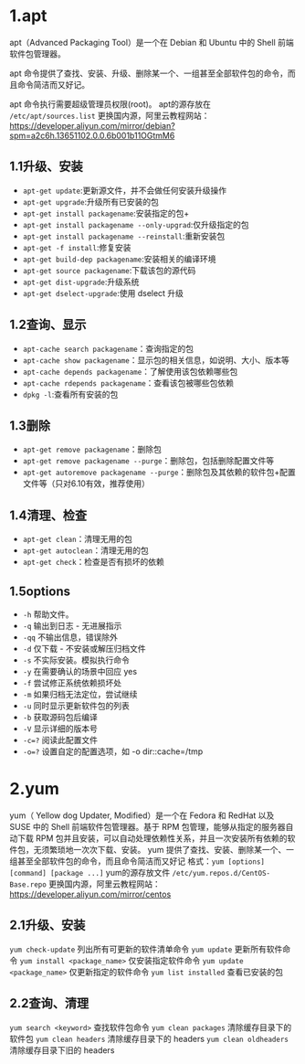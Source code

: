 <!--
 * @Descripttion: 
 * @Author: 只会Ctrl CV的菜鸟
 * @version: 
 * @Date: 2023-03-15 22:26:28
 * @LastEditTime: 2023-04-04 17:24:26
-->
# 1.apt

apt（Advanced Packaging Tool）是一个在 Debian 和 Ubuntu 中的 Shell 前端软件包管理器。

apt 命令提供了查找、安装、升级、删除某一个、一组甚至全部软件包的命令，而且命令简洁而又好记。

apt 命令执行需要超级管理员权限(root)。
apt的源存放在 `/etc/apt/sources.list`
更换国内源，阿里云教程网站：https://developer.aliyun.com/mirror/debian?spm=a2c6h.13651102.0.0.6b001b11OGtmM6

## 1.1升级、安装

- `apt-get update`:更新源文件，并不会做任何安装升级操作
- `apt-get upgrade`:升级所有已安装的包
- `apt-get install packagename`:安装指定的包+
- `apt-get install packagename --only-upgrad`:仅升级指定的包
- `apt-get install packagename --reinstall`:重新安装包
- `apt-get -f install`:修复安装
- `apt-get build-dep packagename`:安装相关的编译环境
- `apt-get source packagename`:下载该包的源代码
- `apt-get dist-upgrade`:升级系统
- `apt-get dselect-upgrade`:使用 dselect 升级

## 1.2查询、显示

- `apt-cache search packagename`：查询指定的包  　　
- `apt-cache show packagename`：显示包的相关信息，如说明、大小、版本等 
- `apt-cache depends packagename`：了解使用该包依赖哪些包
- `apt-cache rdepends packagename`：查看该包被哪些包依赖
- `dpkg -l`:查看所有安装的包

## 1.3删除

- `apt-get remove packagename`：删除包  　　
- `apt-get remove packagename --purge`：删除包，包括删除配置文件等 
- `apt-get autoremove packagename --purge`：删除包及其依赖的软件包+配置文件等（只对6.10有效，推荐使用）

## 1.4清理、检查

- `apt-get clean`：清理无用的包 
- `apt-get autoclean`：清理无用的包 
- `apt-get check`：检查是否有损坏的依赖

## 1.5options

- `-h` 		帮助文件。  
- `-q`		输出到日志 - 无进展指示  
- `-qq` 		不输出信息，错误除外  
- `-d` 		仅下载 - 不安装或解压归档文件  
- `-s` 		不实际安装。模拟执行命令  
- `-y` 		在需要确认的场景中回应 yes
- `-f` 		尝试修正系统依赖损坏处  
- `-m` 		如果归档无法定位，尝试继续  
- `-u` 		同时显示更新软件包的列表  
- `-b` 		获取源码包后编译  
- `-V` 		显示详细的版本号  
- `-c=?` 		阅读此配置文件  
- `-o=?` 		设置自定的配置选项，如 -o dir::cache=/tmp  

# 2.yum

yum（ Yellow dog Updater, Modified）是一个在 Fedora 和 RedHat 以及 SUSE 中的 Shell 前端软件包管理器。基于 RPM 包管理，能够从指定的服务器自动下载 RPM 包并且安装，可以自动处理依赖性关系，并且一次安装所有依赖的软件包，无须繁琐地一次次下载、安装。
yum 提供了查找、安装、删除某一个、一组甚至全部软件包的命令，而且命令简洁而又好记
格式：`yum [options] [command] [package ...]`
yum的源存放文件 `/etc/yum.repos.d/CentOS-Base.repo`
更换国内源，阿里云教程网站：https://developer.aliyun.com/mirror/centos

## 2.1升级、安装
`yum check-update` 列出所有可更新的软件清单命令
`yum update` 更新所有软件命令
`yum install <package_name>` 仅安装指定软件命令
`yum update <package_name>` 仅更新指定的软件命令
`yum list installed` 查看已安装的包

## 2.2查询、清理

`yum search <keyword>` 查找软件包命令
`yum clean packages` 清除缓存目录下的软件包
`yum clean headers` 清除缓存目录下的 headers
`yum clean oldheaders` 清除缓存目录下旧的 headers